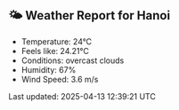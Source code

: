 <!-- WEATHER-START -->
## 🌤 Weather Report for Hanoi

- Temperature: 24°C
- Feels like: 24.21°C
- Conditions: overcast clouds
- Humidity: 67%
- Wind Speed: 3.6 m/s

Last updated: 2025-04-13 12:39:21 UTC
<!-- WEATHER-END -->
